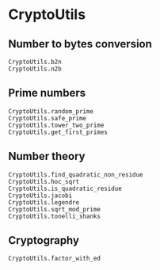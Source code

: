 # CryptoUtils

## Number to bytes conversion

```@docs
CryptoUtils.b2n
CryptoUtils.n2b
```


## Prime numbers

```@docs
CryptoUtils.random_prime
CryptoUtils.safe_prime
CryptoUtils.tower_two_prime
CryptoUtils.get_first_primes
```


## Number theory

```@docs
CryptoUtils.find_quadratic_non_residue
CryptoUtils.hoc_sqrt
CryptoUtils.is_quadratic_residue
CryptoUtils.jacobi
CryptoUtils.legendre
CryptoUtils.sqrt_mod_prime
CryptoUtils.tonelli_shanks
```


## Cryptography

```@docs
CryptoUtils.factor_with_ed
```
